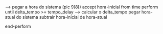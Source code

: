

--> pegar a hora do sistema (pic 9(8))
accept hora-inicial from time
perform until delta_tempo >= tempo_delay
      --> calcular o delta_tempo 
             pegar hora-atual do sistema 
             subtrair hora-inicial de hora-atual 
      
end-perform 



